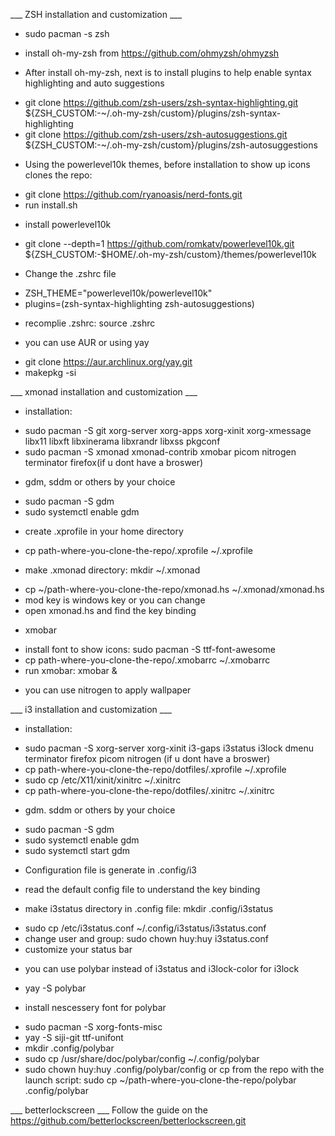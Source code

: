 ___ ZSH installation and customization ___ 
+ sudo pacman -s zsh 
+ install oh-my-zsh from https://github.com/ohmyzsh/ohmyzsh 

+ After install oh-my-zsh, next is to install plugins to help enable syntax highlighting and auto suggestions
- git clone https://github.com/zsh-users/zsh-syntax-highlighting.git ${ZSH_CUSTOM:-~/.oh-my-zsh/custom}/plugins/zsh-syntax-highlighting
- git clone https://github.com/zsh-users/zsh-autosuggestions.git ${ZSH_CUSTOM:-~/.oh-my-zsh/custom}/plugins/zsh-autosuggestions

+ Using the powerlevel10k themes, before installation to show up icons clones the repo: 
- git clone https://github.com/ryanoasis/nerd-fonts.git 
- run install.sh 
+ install powerlevel10k
- git clone --depth=1 https://github.com/romkatv/powerlevel10k.git ${ZSH_CUSTOM:-$HOME/.oh-my-zsh/custom}/themes/powerlevel10k

+ Change the .zshrc file
- ZSH_THEME="powerlevel10k/powerlevel10k"
- plugins=(zsh-syntax-highlighting zsh-autosuggestions)
+ recomplie .zshrc: source .zshrc

+ you can use AUR or using yay
- git clone https://aur.archlinux.org/yay.git 
- makepkg -si 

___ xmonad installation and customization ___
+ installation:
- sudo pacman -S git xorg-server xorg-apps xorg-xinit xorg-xmessage libx11 libxft libxinerama libxrandr libxss pkgconf
- sudo pacman -S xmonad xmonad-contrib xmobar picom nitrogen terminator firefox(if u dont have a broswer)
+ gdm, sddm or others by your choice
- sudo pacman -S gdm
- sudo systemctl enable gdm
+ create .xprofile in your home directory
- cp path-where-you-clone-the-repo/.xprofile ~/.xprofile
+ make .xmonad directory: mkdir ~/.xmonad
- cp ~/path-where-you-clone-the-repo/xmonad.hs ~/.xmonad/xmonad.hs 
- mod key is windows key or you can change 
- open xmonad.hs and find the key binding 
+ xmobar 
- install font to show icons: sudo pacman -S ttf-font-awesome
- cp path-where-you-clone-the-repo/.xmobarrc ~/.xmobarrc
- run xmobar: xmobar &
+ you can use nitrogen to apply wallpaper

___ i3 installation and customization ___
+ installation:
- sudo pacman -S xorg-server xorg-xinit i3-gaps i3status i3lock dmenu terminator firefox picom nitrogen (if u dont have a broswer)
- cp path-where-you-clone-the-repo/dotfiles/.xprofile ~/.xprofile 
- sudo cp /etc/X11/xinit/xinitrc ~/.xinitrc
- cp path-where-you-clone-the-repo/dotfiles/.xinitrc ~/.xinitrc
+ gdm. sddm or others by your choice
- sudo pacman -S gdm
- sudo systemctl enable gdm
- sudo systemctl start gdm
+ Configuration file is generate in .config/i3 
- read the default config file to understand the key binding
+ make i3status directory in .config file: mkdir .config/i3status
- sudo cp /etc/i3status.conf ~/.config/i3status/i3status.conf 
- change user and group: sudo chown huy:huy i3status.conf
- customize your status bar 
+ you can use polybar instead of i3status and i3lock-color for i3lock 
- yay -S polybar
+ install nescessery font for polybar 
- sudo pacman -S xorg-fonts-misc
- yay -S siji-git ttf-unifont
- mkdir .config/polybar
- sudo cp /usr/share/doc/polybar/config ~/.config/polybar
- sudo chown huy:huy .config/polybar/config or cp from the repo with the launch script: sudo cp ~/path-where-you-clone-the-repo/polybar .config/polybar

___ betterlockscreen ___ 
Follow the guide on the https://github.com/betterlockscreen/betterlockscreen.git 









